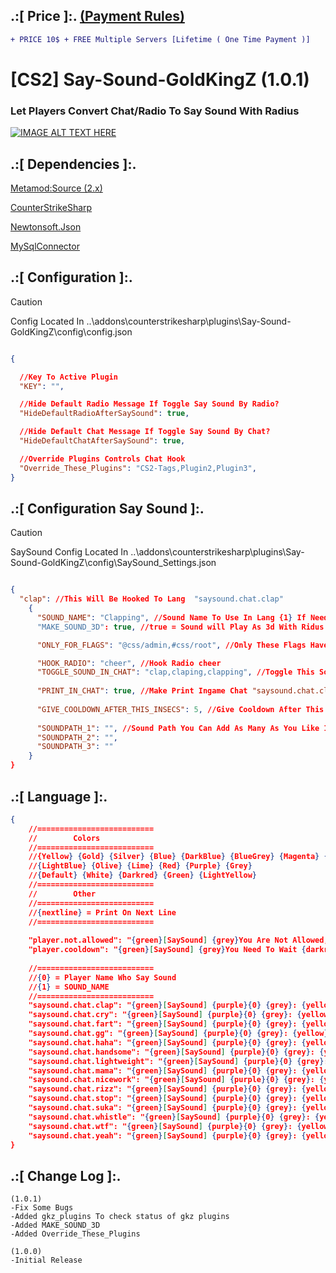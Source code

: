 
## .:[ Price ]:. [(Payment Rules)](https://github.com/oqyh/cs2-Private-Plugins/blob/8040379022008134dde7d34cf08f7a611c750862/README.md?plain=1#L7)
```diff
+ PRICE 10$ + FREE Multiple Servers [Lifetime ( One Time Payment )] 
```

# [CS2] Say-Sound-GoldKingZ (1.0.1)  

### Let Players Convert Chat/Radio To Say Sound With Radius

[![IMAGE ALT TEXT HERE](https://img.youtube.com/vi/GWZRZuL20QA/0.jpg)](https://www.youtube.com/watch?v=GWZRZuL20QA)


## .:[ Dependencies ]:.

[Metamod:Source (2.x)](https://www.sourcemm.net/downloads.php/?branch=master)

[CounterStrikeSharp](https://github.com/roflmuffin/CounterStrikeSharp/releases)

[Newtonsoft.Json](https://www.nuget.org/packages/Newtonsoft.Json)

[MySqlConnector](https://www.nuget.org/packages/MySqlConnector)

## .:[ Configuration ]:.

> [!CAUTION]
> Config Located In ..\addons\counterstrikesharp\plugins\Say-Sound-GoldKingZ\config\config.json                                         

```json

{

  //Key To Active Plugin
  "KEY": "",

  //Hide Default Radio Message If Toggle Say Sound By Radio?
  "HideDefaultRadioAfterSaySound": true,

  //Hide Default Chat Message If Toggle Say Sound By Chat?
  "HideDefaultChatAfterSaySound": true,

  //Override Plugins Controls Chat Hook
  "Override_These_Plugins": "CS2-Tags,Plugin2,Plugin3",
}

```


## .:[ Configuration Say Sound ]:.

> [!CAUTION]
> SaySound Config Located In ..\addons\counterstrikesharp\plugins\Say-Sound-GoldKingZ\config\SaySound_Settings.json                                         
```json

{
  "clap": //This Will Be Hooked To Lang  "saysound.chat.clap" 
	{
	  "SOUND_NAME": "Clapping", //Sound Name To Use In Lang {1} If Needed
	  "MAKE_SOUND_3D": true, //true = Sound will Play As 3d With Ridus || false = Will Play Locally Direct To Players

	  "ONLY_FOR_FLAGS": "@css/admin,#css/root", //Only These Flags Have Access To This Say Sound (Empty OR Not Using It = Anyone Can Use It)

	  "HOOK_RADIO": "cheer", //Hook Radio cheer
	  "TOGGLE_SOUND_IN_CHAT": "clap,claping,clapping", //Toggle This Sound By Chat
	  
	  "PRINT_IN_CHAT": true, //Make Print Ingame Chat "saysound.chat.clap"?
	  
	  "GIVE_COOLDOWN_AFTER_THIS_INSECS": 5, //Give Cooldown After This X Secs
	  
	  "SOUNDPATH_1": "", //Sound Path You Can Add As Many As You Like Its Random Play
	  "SOUNDPATH_2": "",
	  "SOUNDPATH_3": ""
	}
}

```

## .:[ Language ]:.
```json
{
	//==========================
	//        Colors
	//==========================
	//{Yellow} {Gold} {Silver} {Blue} {DarkBlue} {BlueGrey} {Magenta} {LightRed}
	//{LightBlue} {Olive} {Lime} {Red} {Purple} {Grey}
	//{Default} {White} {Darkred} {Green} {LightYellow}
	//==========================
	//        Other
	//==========================
	//{nextline} = Print On Next Line
	//==========================
	
	"player.not.allowed": "{green}[SaySound] {grey}You Are Not Allowed, This For {lime}VIPS Only",
	"player.cooldown": "{green}[SaySound] {grey}You Need To Wait {darkred}{0} Secs {grey}Cooldown",
	
	//==========================
	//{0} = Player Name Who Say Sound
	//{1} = SOUND_NAME 
	//==========================
	"saysound.chat.clap": "{green}[SaySound] {purple}{0} {grey}: {yellow}{1}",
	"saysound.chat.cry": "{green}[SaySound] {purple}{0} {grey}: {yellow}{1}",
	"saysound.chat.fart": "{green}[SaySound] {purple}{0} {grey}: {yellow}{1}",
	"saysound.chat.gg": "{green}[SaySound] {purple}{0} {grey}: {yellow}{1}",
	"saysound.chat.haha": "{green}[SaySound] {purple}{0} {grey}: {yellow}{1}",
	"saysound.chat.handsome": "{green}[SaySound] {purple}{0} {grey}: {yellow}{1}",
	"saysound.chat.lightweight": "{green}[SaySound] {purple}{0} {grey}: {yellow}{1}",
	"saysound.chat.mama": "{green}[SaySound] {purple}{0} {grey}: {yellow}{1}",
	"saysound.chat.nicework": "{green}[SaySound] {purple}{0} {grey}: {yellow}{1}",
	"saysound.chat.rizz": "{green}[SaySound] {purple}{0} {grey}: {yellow}{1}",
	"saysound.chat.stop": "{green}[SaySound] {purple}{0} {grey}: {yellow}{1}",
	"saysound.chat.suka": "{green}[SaySound] {purple}{0} {grey}: {yellow}{1}",
	"saysound.chat.whistle": "{green}[SaySound] {purple}{0} {grey}: {yellow}{1}",
	"saysound.chat.wtf": "{green}[SaySound] {purple}{0} {grey}: {yellow}{1}",
	"saysound.chat.yeah": "{green}[SaySound] {purple}{0} {grey}: {yellow}{1}"
}
```

## .:[ Change Log ]:.
```
(1.0.1)
-Fix Some Bugs
-Added gkz_plugins To check status of gkz plugins
-Added MAKE_SOUND_3D
-Added Override_These_Plugins

(1.0.0)
-Initial Release
```
